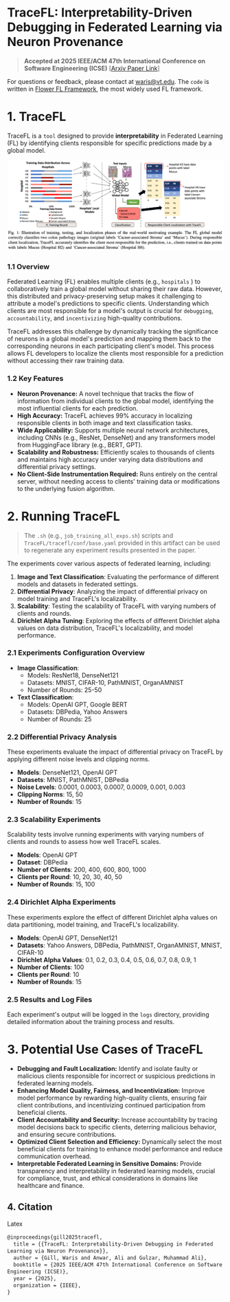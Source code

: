 # TraceFL: Interpretability-Driven Debugging in Federated Learning via Neuron Provenance

> **Accepted at 2025 IEEE/ACM 47th International Conference on Software Engineering (ICSE)** [[Arxiv Paper Link](https://arxiv.org/pdf/2312.13632)]

For questions or feedback, please contact at [waris@vt.edu](mailto:waris@vt.edu). The `code` is written in [Flower FL Framework](https://flower.ai/), the most widely used FL framework.
# 1. TraceFL
TraceFL is a `tool` designed to provide **interpretability** in Federated Learning (FL) by identifying clients responsible for specific predictions made by a global model.

![alt text](image.png)
### 1.1 Overview
Federated Learning (FL) enables multiple clients (e.g., `hospitals` ) to collaboratively train a global model without sharing their raw data. However, this distributed and privacy-preserving setup makes it challenging to attribute a model's predictions to specific clients. Understanding which clients are most responsible for a model's output is crucial for `debugging`, `accountability`, and `incentivizing` high-quality contributions.

TraceFL addresses this challenge by dynamically tracking the significance of neurons in a global model's prediction and mapping them back to the corresponding neurons in each participating client's model. This process allows FL developers to localize the clients most responsible for a prediction without accessing their raw training data.
### 1.2 Key Features
- **Neuron Provenance:** A novel technique that tracks the flow of information from individual clients to the global model, identifying the most influential clients for each prediction.
- **High Accuracy:** TraceFL achieves 99% accuracy in localizing responsible clients in both image and text classification tasks.
- **Wide Applicability:** Supports multiple neural network architectures, including CNNs (e.g., ResNet, DenseNet) and any transformers model from HuggingFace library (e.g., BERT, GPT).
- **Scalability and Robustness:** Efficiently scales to thousands of clients and maintains high accuracy under varying data distributions and differential privacy settings.
- **No Client-Side Instrumentation Required:** Runs entirely on the central server, without needing access to clients' training data or modifications to the underlying fusion algorithm.
# 2. Running TraceFL

>The `.sh` (e.g., `job_training_all_exps.sh`) scripts and `TraceFL/tracefl/conf/base.yaml` provided in this artifact can be used to regenerate any experiment results presented in the paper. `

The experiments cover various aspects of federated learning, including:
1. **Image and Text Classification**: Evaluating the performance of different models and datasets in federated settings.
2. **Differential Privacy**: Analyzing the impact of differential privacy on model training and TraceFL's localizability.
3. **Scalability**: Testing the scalability of TraceFL with varying numbers of clients and rounds.
4. **Dirichlet Alpha Tuning**: Exploring the effects of different Dirichlet alpha values on data distribution, TraceFL's localizability, and model performance.
### 2.1 Experiments Configuration Overview
- **Image Classification**:
  - Models: ResNet18, DenseNet121
  - Datasets: MNIST, CIFAR-10, PathMNIST, OrganAMNIST
  - Number of Rounds: 25-50
- **Text Classification**:
  - Models: OpenAI GPT, Google BERT
  - Datasets: DBPedia, Yahoo Answers
  - Number of Rounds: 25
### 2.2 Differential Privacy Analysis
These experiments evaluate the impact of differential privacy on TraceFL by applying different noise levels and clipping norms.
- **Models**: DenseNet121, OpenAI GPT
- **Datasets**: MNIST, PathMNIST, DBPedia
- **Noise Levels**: 0.0001, 0.0003, 0.0007, 0.0009, 0.001, 0.003
- **Clipping Norms**: 15, 50
- **Number of Rounds**: 15
### 2.3 Scalability Experiments
Scalability tests involve running experiments with varying numbers of clients and rounds to assess how well TraceFL scales.
- **Models**: OpenAI GPT
- **Dataset**: DBPedia
- **Number of Clients**: 200, 400, 600, 800, 1000
- **Clients per Round**: 10, 20, 30, 40, 50
- **Number of Rounds**: 15, 100

### 2.4 Dirichlet Alpha Experiments
These experiments explore the effect of different Dirichlet alpha values on data partitioning,  model training, and TraceFL's localizability.
- **Models**: OpenAI GPT, DenseNet121
- **Datasets**: Yahoo Answers, DBPedia, PathMNIST, OrganAMNIST, MNIST, CIFAR-10
- **Dirichlet Alpha Values**: 0.1, 0.2, 0.3, 0.4, 0.5, 0.6, 0.7, 0.8, 0.9, 1
- **Number of Clients**: 100
- **Clients per Round**: 10
- **Number of Rounds**: 15
### 2.5 Results and Log Files
Each experiment's output will be logged in the `logs` directory, providing detailed information about the training process and results.

# 3. Potential Use Cases of TraceFL
- **Debugging and Fault Localization:** Identify and isolate faulty or malicious clients responsible for incorrect or suspicious predictions in federated learning models.
- **Enhancing Model Quality, Fairness, and Incentivization:**  Improve model performance by rewarding high-quality clients, ensuring fair client contributions, and incentivizing continued participation from beneficial clients.
- **Client Accountability and Security:** Increase accountability by tracing model decisions back to specific clients, deterring malicious behavior, and ensuring secure contributions.
-  **Optimized Client Selection and Efficiency:** Dynamically select the most beneficial clients for training to enhance model performance and reduce communication overhead.
- **Interpretable Federated Learning in Sensitive Domains:** Provide transparency and interpretability in federated learning models, crucial for compliance, trust, and ethical considerations in domains like healthcare and finance.

## 4. Citation
Latex
```
@inproceedings{gill2025tracefl,
  title = {{TraceFL: Interpretability-Driven Debugging in Federated Learning via Neuron Provenance}},
  author = {Gill, Waris and Anwar, Ali and Gulzar, Muhammad Ali},
  booktitle = {2025 IEEE/ACM 47th International Conference on Software Engineering (ICSE)},
  year = {2025},
  organization = {IEEE},
}
```

